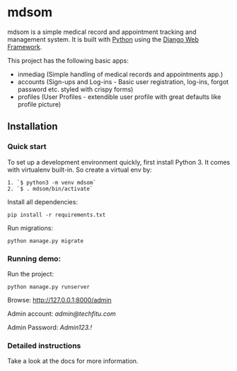 

# mdsom

mdsom is a 
simple medical record and appointment tracking and management system. It is built with [Python][0] using the [Django Web Framework][1].

This project has the following basic apps:

* inmediag (Simple handling of medical records and appointments app.)
* accounts (Sign-ups and Log-ins - Basic user registration, log-ins, forgot password etc. styled with crispy forms)
* profiles (User Profiles - extendible user profile with great defaults like profile picture)


## Installation

### Quick start

To set up a development environment quickly, first install Python 3. It
comes with virtualenv built-in. So create a virtual env by:

    1. `$ python3 -m venv mdsom`
    2. `$ . mdsom/bin/activate`

Install all dependencies:

    pip install -r requirements.txt

Run migrations:

    python manage.py migrate
    
### Running demo:
Run the project:

    python manage.py runserver
Browse: http://127.0.0.1:8000/admin

Admin account: _admin@techfitu.com_

Admin Password: _Admin123.!_

### Detailed instructions

Take a look at the docs for more information.

[0]: https://www.python.org/
[1]: https://www.djangoproject.com/
